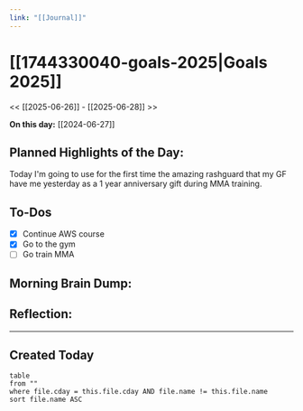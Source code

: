 ```yaml
---
link: "[[Journal]]"
---
```

# [[1744330040-goals-2025|Goals 2025]]
<< [[2025-06-26]] - [[2025-06-28]] >>

**On this day:** [[2024-06-27]]
## Planned Highlights of the Day:
Today I'm going to use for the first time the amazing rashguard that my GF have me yesterday as a 1 year anniversary gift during MMA training.
## To-Dos
- [x] Continue AWS course
- [x] Go to the gym
- [ ] Go train MMA
## Morning Brain Dump:

## Reflection:

---
## Created Today
```dataview
table
from ""
where file.cday = this.file.cday AND file.name != this.file.name
sort file.name ASC
```


